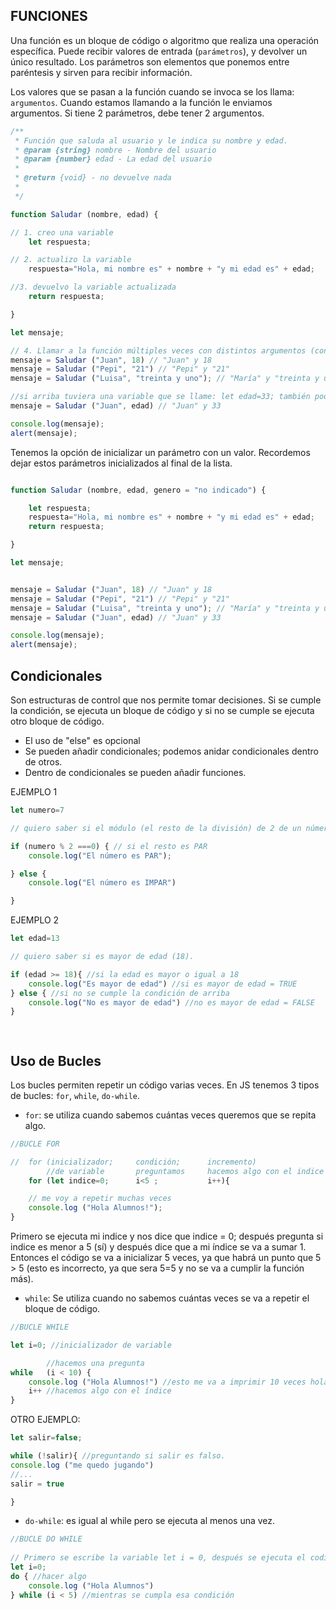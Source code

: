 
## FUNCIONES 

Una función es un bloque de código o algoritmo que realiza una operación específica. Puede recibir valores de entrada (`parámetros`), y devolver un único resultado. 
Los parámetros son elementos que ponemos entre paréntesis y sirven para recibir información. 

Los valores que se pasan a la función cuando se invoca se los llama: `argumentos`. 
Cuando estamos llamando a la función le enviamos argumentos. Si tiene 2 parámetros, debe tener 2 argumentos. 



```js
/**
 * Función que saluda al usuario y le indica su nombre y edad. 
 * @param {string} nombre - Nombre del usuario 
 * @param {number} edad - La edad del usuario 
 * 
 * @return {void} - no devuelve nada 
 * 
 */

function Saludar (nombre, edad) {

// 1. creo una variable
    let respuesta; 

// 2. actualizo la variable
    respuesta="Hola, mi nombre es" + nombre + "y mi edad es" + edad;

//3. devuelvo la variable actualizada
    return respuesta; 

}

let mensaje; 

// 4. Llamar a la función múltiples veces con distintos argumentos (con distintos tipos de varlores)
mensaje = Saludar ("Juan", 18) // "Juan" y 18
mensaje = Saludar ("Pepi", "21") // "Pepi" y "21"
mensaje = Saludar ("Luisa", "treinta y uno"); // "María" y "treinta y uno"

//si arriba tuviera una variable que se llame: let edad=33; también podría ponerlo dentro de los argumentos: 
mensaje = Saludar ("Juan", edad) // "Juan" y 33

console.log(mensaje);
alert(mensaje);

```
Tenemos la opción de inicializar un parámetro con un valor. Recordemos dejar estos parámetros inicializados al final de la lista.

```js

function Saludar (nombre, edad, genero = "no indicado") {

    let respuesta; 
    respuesta="Hola, mi nombre es" + nombre + "y mi edad es" + edad;
    return respuesta; 

}

let mensaje; 


mensaje = Saludar ("Juan", 18) // "Juan" y 18
mensaje = Saludar ("Pepi", "21") // "Pepi" y "21"
mensaje = Saludar ("Luisa", "treinta y uno"); // "María" y "treinta y uno"
mensaje = Saludar ("Juan", edad) // "Juan" y 33

console.log(mensaje);
alert(mensaje);

```

## Condicionales

Son estructuras de control que nos permite tomar decisiones. Si se cumple la condición, se ejecuta un bloque de código y si no se cumple se ejecuta otro bloque de código. 

- El uso de "else" es opcional
- Se pueden añadir condicionales; podemos anidar condicionales dentro de otros. 
- Dentro de condicionales se pueden añadir funciones. 

EJEMPLO 1
```js
let numero=7

// quiero saber si el módulo (el resto de la división) de 2 de un número es PAR o IMPAR 

if (numero % 2 ===0) { // si el resto es PAR
    console.log("El número es PAR");

} else {
    console.log("El número es IMPAR")

}

```

EJEMPLO 2
```js
let edad=13

// quiero saber si es mayor de edad (18). 

if (edad >= 18){ //si la edad es mayor o igual a 18
    console.log("Es mayor de edad") //si es mayor de edad = TRUE 
} else { //si no se cumple la condición de arriba 
    console.log("No es mayor de edad") //no es mayor de edad = FALSE 
}
    



```

## Uso de Bucles
Los bucles permiten repetir un código varias veces. En JS tenemos 3 tipos de bucles: `for`, `while`, `do-while`. 

- `for`: se utiliza cuando sabemos cuántas veces queremos que se repita algo. 

```js
//BUCLE FOR

//  for (inicializador;     condición;      incremento)
        //de variable       preguntamos     hacemos algo con el indice
    for (let indice=0;      i<5 ;           i++){

    // me voy a repetir muchas veces
    console.log ("Hola Alumnos!");
}
```
Primero se ejecuta mi indice y nos dice que indice = 0; después pregunta si indice es menor a 5 (sí) y después dice que a mi índice se va a sumar 1.  Entonces el código se va a inicializar 5 veces, ya que habrá un punto que 5 > 5 (esto es incorrecto, ya que sera 5=5 y no se va a cumplir la función más).

- `while`: Se utiliza cuando no sabemos cuántas veces se va a repetir el bloque de código. 

```js
//BUCLE WHILE 

let i=0; //inicializador de variable

        //hacemos una pregunta
while   (i < 10) {
    console.log ("Hola Alumnos!") //esto me va a imprimir 10 veces hola alumnos. 
    i++ //hacemos algo con el índice
}
```
OTRO EJEMPLO:
```js
let salir=false;

while (!salir){ //preguntando si salir es falso. 
console.log ("me quedo jugando")
//...
salir = true 

} 

```

- `do-while`: es igual al while pero se ejecuta al menos una vez. 

```js
//BUCLE DO WHILE 
 
// Primero se escribe la variable let i = 0, después se ejecuta el codigo de do y después va a preguntar lo del while. 
let i=0; 
do { //hacer algo
    console.log ("Hola Alumnos") 
} while (i < 5) //mientras se cumpla esa condición

```